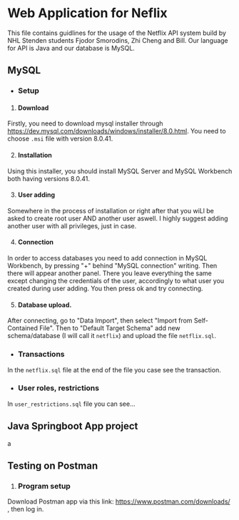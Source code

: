 # Web Application for Neflix
This file contains guidlines for the usage of the Netflix API system build by NHL Stenden students Fjodor Smorodins, Zhi Cheng and Bill. 
Our language for API is Java and our database is MySQL.


## MySQL

* ### Setup

1. #### Download
Firstly, you need to download mysql installer through https://dev.mysql.com/downloads/windows/installer/8.0.html. 
You need to choose `.msi` file with version 8.0.41. 

2. #### Installation
Using this installer, you should install MySQL Server and MySQL Workbench both having versions 8.0.41.

3. #### User adding
Somewhere in the process of installation or right after that you wiLl be asked to create root user AND another user aswell. 
I highly suggest adding another user with all privileges, just in case.

4. #### Connection

In order to access databases you need to add connection in MySQL Workbench, by pressing "+" behind "MySQL connection" writing.
Then there will appear another panel. 
There you leave everything the same except changing the credentials of the user, accordingly to what user you created during user adding.
You then press ok and try connecting.

5. #### Database upload.

After connecting, go to "Data Import", then select "Import from Self-Contained File". Then to "Default Target Schema" add new schema/database (I will call it `netflix`) and upload the file `netflix.sql`. 

* ### Transactions

In the `netflix.sql` file at the end of the file you case see the transaction.

* ### User roles, restrictions

In `user_restrictions.sql` file you can see...

## Java Springboot App project
a


## Testing on Postman
1. ### Program setup
Download Postman app via this link: https://www.postman.com/downloads/ , then log in.